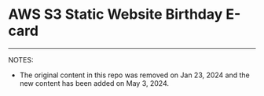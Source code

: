 # AWS S3 Static Website Birthday E-card
---
NOTES:
- The original content in this repo was removed on Jan 23, 2024 and the new content has been added on May 3, 2024. 
